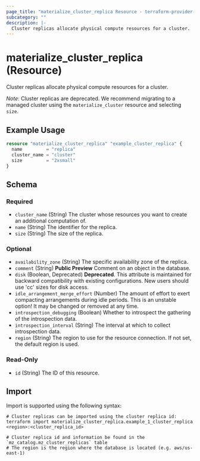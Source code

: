 ```yaml
---
page_title: "materialize_cluster_replica Resource - terraform-provider-materialize"
subcategory: ""
description: |-
  Cluster replicas allocate physical compute resources for a cluster.
---
```


# materialize_cluster_replica (Resource)

Cluster replicas allocate physical compute resources for a cluster.

*Note*: Cluster replicas are deprecated. We recommend migrating to a managed cluster using the `materialize_cluster` resource and selecting `size`.

## Example Usage

```terraform
resource "materialize_cluster_replica" "example_cluster_replica" {
  name         = "replica"
  cluster_name = "cluster"
  size         = "2xsmall"
}
```

<!-- schema generated by tfplugindocs -->
## Schema

### Required

- `cluster_name` (String) The cluster whose resources you want to create an additional computation of.
- `name` (String) The identifier for the replica.
- `size` (String) The size of the replica.

### Optional

- `availability_zone` (String) The specific availability zone of the replica.
- `comment` (String) **Public Preview** Comment on an object in the database.
- `disk` (Boolean, Deprecated) **Deprecated**. This attribute is maintained for backward compatibility with existing configurations. New users should use 'cc' sizes for disk access.
- `idle_arrangement_merge_effort` (Number) The amount of effort to exert compacting arrangements during idle periods. This is an unstable option! It may be changed or removed at any time.
- `introspection_debugging` (Boolean) Whether to introspect the gathering of the introspection data.
- `introspection_interval` (String) The interval at which to collect introspection data.
- `region` (String) The region to use for the resource connection. If not set, the default region is used.

### Read-Only

- `id` (String) The ID of this resource.

## Import

Import is supported using the following syntax:

```shell
# Cluster replicas can be imported using the cluster replica id:
terraform import materialize_cluster_replica.example_1_cluster_replica <region>:<cluster_replica_id>

# Cluster replica id and information be found in the `mz_catalog.mz_cluster_replicas` table
# The region is the region where the database is located (e.g. aws/us-east-1)
```
